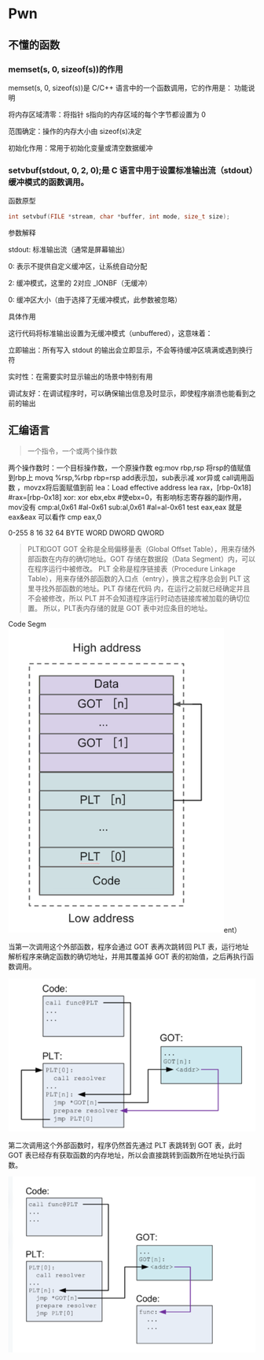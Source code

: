 # Pwn 

## 不懂的函数
### memset(s, 0, sizeof(s))的作用

memset(s, 0, sizeof(s))是 C/C++ 语言中的一个函数调用，它的作用是：
功能说明

​​将内存区域清零​​：将指针 s指向的内存区域的每个字节都设置为 0

​​范围确定​​：操作的内存大小由 sizeof(s)决定

​​初始化作用​​：常用于初始化变量或清空数据缓冲

###  setvbuf(stdout, 0, 2, 0);是 C 语言中用于设置标准输出流（stdout）缓冲模式的函数调用。

函数原型
```c
int setvbuf(FILE *stream, char *buffer, int mode, size_t size);
```
参数解释

stdout: 标准输出流（通常是屏幕输出）

0: 表示不提供自定义缓冲区，让系统自动分配

2: 缓冲模式，这里的 2对应 _IONBF（无缓冲）

0: 缓冲区大小（由于选择了无缓冲模式，此参数被忽略）

具体作用

这行代码将标准输出设置为​​无缓冲模式​​（unbuffered），这意味着：

​​立即输出​​：所有写入 stdout 的输出会立即显示，不会等待缓冲区填满或遇到换行符

​​实时性​​：在需要实时显示输出的场景中特别有用

​​调试友好​​：在调试程序时，可以确保输出信息及时显示，即使程序崩溃也能看到之前的输出

## 汇编语言
>一个指令，一个或两个操作数

两个操作数时：一个目标操作数，一个原操作数 eg:mov  rbp,rsp   将rsp的值赋值到rbp上
                                           movq %rsp,%rbp  rbp=rsp
add表示加，sub表示减 xor异或 call调用函数 ，movzx将后面赋值到前
lea：Load effective address lea rax，[rbp-0x18]   #rax=[rbp-0x18]
xor: xor ebx,ebx  #使ebx=0，有影响标志寄存器的副作用，mov没有 
cmp:al,0x61 #al-0x61
sub:al,0x61 #al=al-0x61
test eax,eax 就是 eax&eax 可以看作 cmp eax,0

0-255
8       16     32     64
BYTE    WORD   DWORD  QWORD

>PLT和GOT
GOT 全称是全局偏移量表（Global Offset Table），用来存储外部函数在内存的确切地址。GOT 存储在数据段（Data Segment）内，可以在程序运行中被修改。
PLT 全称是程序链接表（Procedure Linkage Table），用来存储外部函数的入口点（entry），换言之程序总会到 PLT 这里寻找外部函数的地址。PLT 存储在代码
内，在运行之前就已经确定并且不会被修改，所以 PLT 并不会知道程序运行时动态链接库被加载的确切位置。
所以，PLT表内存储的就是 GOT 表中对应条目的地址。

Code Segm![alt text](image-10.png)ent）

当第一次调用这个外部函数，程序会通过 GOT 表再次跳转回 PLT 表，运行地址解析程序来确定函数的确切地址，并用其覆盖掉 GOT 表的初始值，之后再执行函数调用。

![alt text](image-11.png)

第二次调用这个外部函数时，程序仍然首先通过 PLT 表跳转到 GOT 表，此时 GOT 表已经存有获取函数的内存地址，所以会直接跳转到函数所在地址执行函数。

![alt text](image-12.png)
